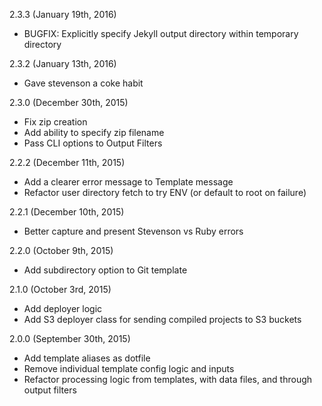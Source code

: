 2.3.3 (January 19th, 2016)
 - BUGFIX: Explicitly specify Jekyll output directory within
   temporary directory

2.3.2 (January 13th, 2016)
 - Gave stevenson a coke habit

2.3.0 (December 30th, 2015)
 - Fix zip creation
 - Add ability to specify zip filename
 - Pass CLI options to Output Filters

2.2.2 (December 11th, 2015)
 - Add a clearer error message to Template message
 - Refactor user directory fetch to try ENV (or default to root on
   failure)

2.2.1 (December 10th, 2015)
 - Better capture and present Stevenson vs Ruby errors

2.2.0 (October 9th, 2015)
 - Add subdirectory option to Git template

2.1.0 (October 3rd, 2015)
 - Add deployer logic
 - Add S3 deployer class for sending compiled projects to S3 buckets

2.0.0 (September 30th, 2015)
 - Add template aliases as dotfile
 - Remove individual template config logic and inputs
 - Refactor processing logic from templates, with data files, and through output filters
